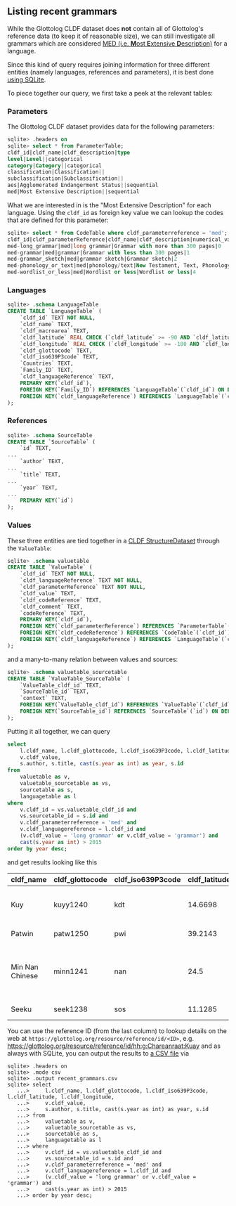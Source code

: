 
## Listing recent grammars

While the Glottolog CLDF dataset does **not** contain all of Glottolog's
reference data (to keep it of reasonable size), we can still investigate
all grammars which are considered [MED (i.e. **M**ost **E**xtensive **D**escription)](http://hdl.handle.net/10125/24792) for a language.

Since this kind of query requires joining information for three different entities
(namely languages, references and parameters), it is best done [using SQLite](https://github.com/glottolog/cookbook/blob/master/recipes/glottolog_cldf/README.md#using-sqlite-to-access-the-cldf-data).

To piece together our query, we first take a peek at the relevant tables:

### Parameters

The Glottolog CLDF dataset provides data for the following parameters:

```sql
sqlite> .headers on
sqlite> select * from ParameterTable;
cldf_id|cldf_name|cldf_description|type
level|Level||categorical
category|Category||categorical
classification|Classification||
subclassification|Subclassification||
aes|Agglomerated Endangerment Status||sequential
med|Most Extensive Description||sequential
```

What we are interested in is the "Most Extensive Description" for each language. Using the `cldf_id` as foreign key value we can lookup the codes that
are defined for this parameter:

```sql
sqlite> select * from CodeTable where cldf_parameterreference = 'med';
cldf_id|cldf_parameterReference|cldf_name|cldf_description|numerical_value
med-long_grammar|med|long grammar|Grammar with more than 300 pages|0
med-grammar|med|grammar|Grammar with less than 300 pages|1
med-grammar_sketch|med|grammar sketch|Grammar sketch|2
med-phonology_or_text|med|phonology/text|New Testament, Text, Phonology, (typological) Study Of A Specific Feature or Dictionary|3
med-wordlist_or_less|med|Wordlist or less|Wordlist or less|4
```

### Languages

```sql
sqlite> .schema LanguageTable
CREATE TABLE `LanguageTable` (
    `cldf_id` TEXT NOT NULL,
    `cldf_name` TEXT,
    `cldf_macroarea` TEXT,
    `cldf_latitude` REAL CHECK (`cldf_latitude` >= -90 AND `cldf_latitude` <= 90),
    `cldf_longitude` REAL CHECK (`cldf_longitude` >= -180 AND `cldf_longitude` <= 180),
    `cldf_glottocode` TEXT,
    `cldf_iso639P3code` TEXT,
    `Countries` TEXT,
    `Family_ID` TEXT,
    `cldf_languageReference` TEXT,
    PRIMARY KEY(`cldf_id`),
    FOREIGN KEY(`Family_ID`) REFERENCES `LanguageTable`(`cldf_id`) ON DELETE CASCADE,
    FOREIGN KEY(`cldf_languageReference`) REFERENCES `LanguageTable`(`cldf_id`) ON DELETE CASCADE
);
```



### References

```sql
sqlite> .schema SourceTable
CREATE TABLE `SourceTable` (
    `id` TEXT,
...
    `author` TEXT,
...
    `title` TEXT,
...
    `year` TEXT,
...
    PRIMARY KEY(`id`)
);
```


### Values

These three entities are tied together in a [CLDF StructureDataset](https://github.com/cldf/cldf/tree/master/modules/StructureDataset) through
the `ValueTable`:

```sql
sqlite> .schema valuetable
CREATE TABLE `ValueTable` (
    `cldf_id` TEXT NOT NULL,
    `cldf_languageReference` TEXT NOT NULL,
    `cldf_parameterReference` TEXT NOT NULL,
    `cldf_value` TEXT,
    `cldf_codeReference` TEXT,
    `cldf_comment` TEXT,
    `codeReference` TEXT,
    PRIMARY KEY(`cldf_id`),
    FOREIGN KEY(`cldf_parameterReference`) REFERENCES `ParameterTable`(`cldf_id`) ON DELETE CASCADE,
    FOREIGN KEY(`cldf_codeReference`) REFERENCES `CodeTable`(`cldf_id`) ON DELETE CASCADE,
    FOREIGN KEY(`cldf_languageReference`) REFERENCES `LanguageTable`(`cldf_id`) ON DELETE CASCADE
);
```

and a many-to-many relation between values and sources:
```sql
sqlite> .schema valuetable_sourcetable
CREATE TABLE `ValueTable_SourceTable` (
    `ValueTable_cldf_id` TEXT,
    `SourceTable_id` TEXT,
    `context` TEXT,
    FOREIGN KEY(`ValueTable_cldf_id`) REFERENCES `ValueTable`(`cldf_id`) ON DELETE CASCADE,
    FOREIGN KEY(`SourceTable_id`) REFERENCES `SourceTable`(`id`) ON DELETE CASCADE
);
```

Putting it all together, we can query
```sql
select
    l.cldf_name, l.cldf_glottocode, l.cldf_iso639P3code, l.cldf_latitude, l.cldf_longitude,
    v.cldf_value,
    s.author, s.title, cast(s.year as int) as year, s.id 
from 
    valuetable as v, 
    valuetable_sourcetable as vs, 
    sourcetable as s,
    languagetable as l
where
    v.cldf_id = vs.valuetable_cldf_id and 
    vs.sourcetable_id = s.id and 
    v.cldf_parameterreference = 'med' and 
    v.cldf_languagereference = l.cldf_id and
    (v.cldf_value = 'long grammar' or v.cldf_value = 'grammar') and
    cast(s.year as int) > 2015
order by year desc;
```

and get results looking like this

cldf_name|cldf_glottocode|cldf_iso639P3code|cldf_latitude|cldf_longitude|cldf_value|author|title|year|id
--- | --- | --- | ---| ---| --- | --- | --- | --- | ---
Kuy|kuyy1240|kdt|14.6698|104.911|long grammar|Chareanraat, Chirat|The Kuay language of Suphanburi|2525|hh:g:Chareanraat:Kuay
Patwin|patw1250|pwi|39.2143|-122.0094|long grammar|Lawyer, Lewis C.|A Grammar of Patwin|2021|hh:g:Lawyer:Patwin
Min Nan Chinese|minn1241|nan|24.5|118.17|long grammar|Chen, Weirong|A Grammar of Southern Min: The Hui’an Dialect|2020|hh:g:Chen:Huian:2020
Seeku|seek1238|sos|11.1285|-4.58203|long grammar|McPherson, Laura|A grammar of Seenku|2020|hh:g:McPherson:Seenku

You can use the reference ID (from the last column) to lookup details on the web at `https://glottolog.org/resource/reference/id/<ID>`, e.g. https://glottolog.org/resource/reference/id/hh:g:Chareanraat:Kuay
and as always with SQLite, you can output the results to [a CSV file](recent_grammars.csv) via
```sqlite
sqlite> .headers on
sqlite> .mode csv
sqlite> .output recent_grammars.csv
sqlite> select
   ...>     l.cldf_name, l.cldf_glottocode, l.cldf_iso639P3code, l.cldf_latitude, l.cldf_longitude,
   ...>     v.cldf_value,
   ...>     s.author, s.title, cast(s.year as int) as year, s.id 
   ...> from 
   ...>     valuetable as v, 
   ...>     valuetable_sourcetable as vs, 
   ...>     sourcetable as s,
   ...>     languagetable as l
   ...> where
   ...>     v.cldf_id = vs.valuetable_cldf_id and 
   ...>     vs.sourcetable_id = s.id and 
   ...>     v.cldf_parameterreference = 'med' and 
   ...>     v.cldf_languagereference = l.cldf_id and
   ...>     (v.cldf_value = 'long grammar' or v.cldf_value = 'grammar') and
   ...>     cast(s.year as int) > 2015
   ...> order by year desc;
```